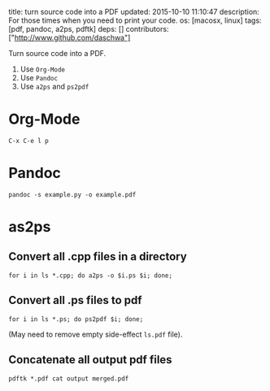 title: turn source code into a PDF
updated: 2015-10-10 11:10:47
description: For those times when you need to print your code.
os: [macosx, linux]
tags: [pdf, pandoc, a2ps, pdftk]
deps: []
contributors: ["http://www.github.com/daschwa"] 

Turn source code into a PDF.

1. Use `Org-Mode`
2. Use `Pandoc`
3. Use `a2ps` and `ps2pdf`

# Org-Mode

```
C-x C-e l p
```

# Pandoc
```
pandoc -s example.py -o example.pdf
```

# as2ps

## Convert all .cpp files in a directory

```
for i in ls *.cpp; do a2ps -o $i.ps $i; done;
```

## Convert all .ps files to pdf
```
for i in ls *.ps; do ps2pdf $i; done;
```

(May need to remove empty side-effect `ls.pdf` file).

## Concatenate all output pdf files
```
pdftk *.pdf cat output merged.pdf
```
